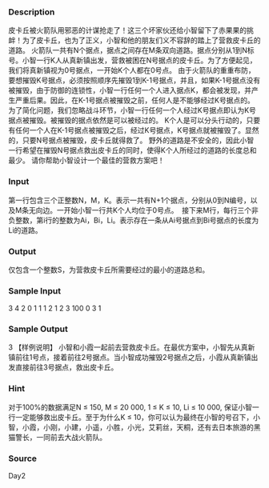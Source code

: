 
### Description
皮卡丘被火箭队用邪恶的计谋抢走了！这三个坏家伙还给小智留下了赤果果的挑衅！为了皮卡丘，也为了正义，小智和他的朋友们义不容辞的踏上了营救皮卡丘的道路。
火箭队一共有N个据点，据点之间存在M条双向道路。据点分别从1到N标号。小智一行K人从真新镇出发，营救被困在N号据点的皮卡丘。为了方便起见，我们将真新镇视为0号据点，一开始K个人都在0号点。
由于火箭队的重重布防，要想摧毁K号据点，必须按照顺序先摧毁1到K-1号据点，并且，如果K-1号据点没有被摧毁，由于防御的连锁性，小智一行任何一个人进入据点K，都会被发现，并产生严重后果。因此，在K-1号据点被摧毁之前，任何人是不能够经过K号据点的。
为了简化问题，我们忽略战斗环节，小智一行任何一个人经过K号据点即认为K号据点被摧毁。被摧毁的据点依然是可以被经过的。
K个人是可以分头行动的，只要有任何一个人在K-1号据点被摧毁之后，经过K号据点，K号据点就被摧毁了。显然的，只要N号据点被摧毁，皮卡丘就得救了。
野外的道路是不安全的，因此小智一行希望在摧毁N号据点救出皮卡丘的同时，使得K个人所经过的道路的长度总和最少。
请你帮助小智设计一个最佳的营救方案吧！

<!--EndFragment-->
### Input
第一行包含三个正整数N，M，K。表示一共有N+1个据点，分别从0到N编号，以及M条无向边。一开始小智一行共K个人均位于0号点。 
接下来M行，每行三个非负整数，第i行的整数为Ai，Bi，Li。表示存在一条从Ai号据点到Bi号据点的长度为Li的道路。
### Output
仅包含一个整数S，为营救皮卡丘所需要经过的最小的道路总和。
### Sample Input
3 4 2
0 1 1
1 2 1
2 3 100
0 3 1
### Sample Output
3
【样例说明】
小智和小霞一起前去营救皮卡丘。在最优方案中，小智先从真新镇前往1号点，接着前往2号据点。当小智成功摧毁2号据点之后，小霞从真新镇出发直接前往3号据点，救出皮卡丘。
### Hint
对于100%的数据满足N ≤ 150, M ≤ 20 000, 1 ≤ K ≤ 10, Li ≤ 10 000, 保证小智一行一定能够救出皮卡丘。至于为什么K ≤ 10，你可以认为最终在小智的号召下，小智，小霞，小刚，小建，小遥，小胜，小光，艾莉丝，天桐，还有去日本旅游的黑猫警长，一同前去大战火箭队。
### Source
Day2